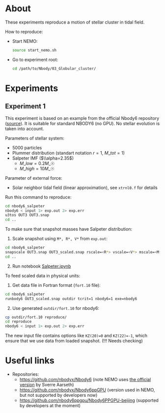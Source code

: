 # About

These experiments reproduce a motion of stellar cluster in tidal field.

How to reproduce:

- Start NEMO:

  ```bash
  source start_nemo.sh
  ```

- Go to experiment root:

  ```bash
  cd /path/to/Nbody/03_Globular_cluster/
  ```

# Experiments

## Experiment 1

This experiment is based on an example from the official Nbody6 repository ([source](https://github.com/nbodyx/Nbody6/blob/master/Docs/input)). It is suitable for standard NBODY6 (no GPU). No stellar evolution is taken into account.

Parameters of stellar system:

- 5000 particles
- Plummer distribution (standart notation $r=1$, $M\_{tot}=1$)
- Salpeter IMF ($\\alpha=2.35$)
  - $M\_{low} = 0.2 M\_{☉}$
  - $M\_{high} = 10 M\_{☉}$

Parameter of external force:

- Solar neighbor tidal field (linear approximation), see `xtrnl0.f` for details

Run this command to reproduce:

```bash
cd nbody6_salpeter
nbody6 < input 1> exp.out 2> exp.err
u3tos OUT3 OUT3.snap
cd ..
```

To make sure that snapshot masses have Salpeter distribution:

1. Scale snapshot using `M*, R*, V*` from `exp.out`:

```bash
cd nbody6_salpeter
snapscale OUT3.snap OUT3_scaled.snap rscale=<R*> vscale=<V*> mscale=<M*>
cd ..
```

2. Run notebook [Salpeter.ipynb](Salpeter.ipynb)

To feed scaled data in physical units:

1. Get data file in Fortran format (`fort.10` file):

```bash
cd nbody6_salpeter
runbody6 OUT3_scaled.snap outdir tcrit=1 nbody6=1 exe=nbody6
```

2. Use generated `outdir/fort.10` for nbody6:

```bash
cp outdir/fort.10 reproduce/
cd reproduce
nbody6 < input 1> exp.out 2> exp.err
```

The new input file contains options like `KZ(20)=0` and `KZ(22)=-1`, which ensure that we use data from loaded snapshot. (!!! Needs checking)

<!-- - Bulge (~1 kpc, $10^{10} M\_{☉}$, spherical potentail such as Hernquist or Plummer). Represents the dense central region of the galaxy.

- Disk (radial ~3 kpc, vertical ~300 pc, $5\times 10^{10} M\_{☉}$, flattented potential such as Miyamoto–Nagai potential)

- Halo (virial radius ~200 kpc, $10^{12} M\_{☉}$, logarithmic or Navarro–Frenk–White (NFW) profiles). This component dominates at large radii and is critical for explaining the flat rotation curve of the Milky Way.
 -->

# Useful links

- Repositories:
  - https://github.com/nbodyx/Nbody6 (note NEMO uses [the official version](ftp://ftp.ast.cam.ac.uk/pub/sverre/nbody6/nbody6.tar.gz) by Sverre Aarseth)
  - https://github.com/nbodyx/Nbody6ppGPU (version used in NEMO, but not supported by developers now)
  - https://github.com/nbody6ppgpu/Nbody6PPGPU-beijing (supported by developers at the moment)
